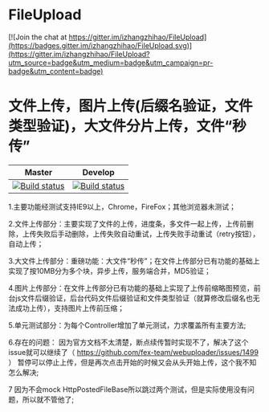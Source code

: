 # FileUpload

[![Join the chat at https://gitter.im/izhangzhihao/FileUpload](https://badges.gitter.im/izhangzhihao/FileUpload.svg)](https://gitter.im/izhangzhihao/FileUpload?utm_source=badge&utm_medium=badge&utm_campaign=pr-badge&utm_content=badge)

# 文件上传，图片上传(后缀名验证，文件类型验证)，大文件分片上传，文件“秒传”

|Master|Develop|
|:--:|:--:|
|[![Build status](https://ci.appveyor.com/api/projects/status/2t60n9j7p3i8gbd5/branch/master?svg=true)](https://ci.appveyor.com/project/izhangzhihao/fileupload/branch/master)|[![Build status](https://ci.appveyor.com/api/projects/status/2t60n9j7p3i8gbd5/branch/develop?svg=true)](https://ci.appveyor.com/project/izhangzhihao/fileupload/branch/develop)|

1.主要功能经测试支持IE9以上，Chrome，FireFox；其他浏览器未测试；

2.文件上传部分：主要实现了文件的上传，进度条，多文件一起上传，上传前删除，上传失败后手动删除，上传失败自动重试，上传失败手动重试（retry按钮），自动上传；

3.大文件上传部分：重磅功能：大文件“秒传”；在文件上传部分已有功能的基础上实现了按10MB分为多个块，异步上传，服务端合并，MD5验证；

4.图片上传部分：在文件上传部分已有功能的基础上实现了上传前缩略图预览，前台js文件后缀验证，后台代码文件后缀验证和文件类型验证（就算修改后缀名也无法成功上传），支持图片上传前压缩；

5.单元测试部分：为每个Controller增加了单元测试，力求覆盖所有主要方法;

6.存在的问题：
因为官方文档不太清楚，断点续传暂时实现不了，解决了这个issue就可以继续了（ https://github.com/fex-team/webuploader/issues/1499 ）
暂停可以停止上传，但是再次点击开始的时候又会从头开始上传，这个我不知怎么解决;

7 因为不会mock HttpPostedFileBase所以跳过两个测试，但是实际使用没有问题，所以就不管他了;
